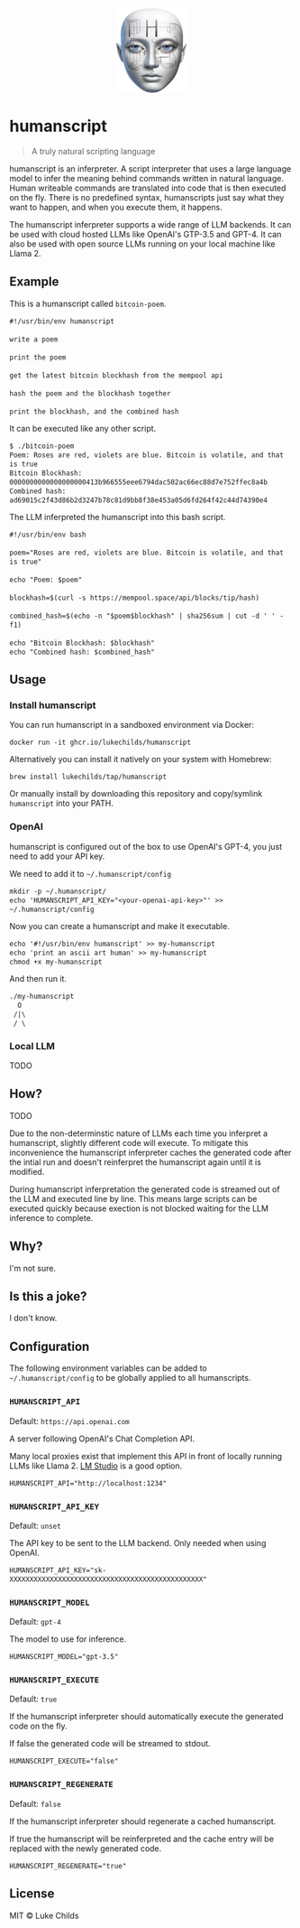 <p align="center">
  <img src="logo.webp" height="150" />
</p>

# humanscript

> A truly natural scripting language

humanscript is an inferpreter. A script interpreter that uses a large language model to infer the meaning behind commands written in natural language. Human writeable commands are translated into code that is then executed on the fly. There is no predefined syntax, humanscripts just say what they want to happen, and when you execute them, it happens.

The humanscript inferpreter supports a wide range of LLM backends. It can be used with cloud hosted LLMs like OpenAI's GTP-3.5 and GPT-4. It can also be used with open source LLMs running on your local machine like Llama 2.

## Example

This is a humanscript called `bitcoin-poem`.

```shell
#!/usr/bin/env humanscript

write a poem

print the poem

get the latest bitcoin blockhash from the mempool api

hash the poem and the blockhash together

print the blockhash, and the combined hash
```

It can be executed like any other script.

```shell
$ ./bitcoin-poem
Poem: Roses are red, violets are blue. Bitcoin is volatile, and that is true
Bitcoin Blockhash: 0000000000000000000413b966555eee6794dac502ac66ec88d7e752ffec8a4b
Combined hash: ad69015c2f43d86b2d3247b78c81d9bb8f38e453a05d6fd264f42c44d74390e4
```

The LLM inferpreted the humanscript into this bash script.

```shell
#!/usr/bin/env bash

poem="Roses are red, violets are blue. Bitcoin is volatile, and that is true"

echo "Poem: $poem"

blockhash=$(curl -s https://mempool.space/api/blocks/tip/hash)

combined_hash=$(echo -n "$poem$blockhash" | sha256sum | cut -d ' ' -f1)

echo "Bitcoin Blockhash: $blockhash"
echo "Combined hash: $combined_hash"
```

## Usage

### Install humanscript

You can run humanscript in a sandboxed environment via Docker:

```shell
docker run -it ghcr.io/lukechilds/humanscript
```

Alternatively you can install it natively on your system with Homebrew:

```shell
brew install lukechilds/tap/humanscript
```

Or manually install by downloading this repository and copy/symlink `humanscript` into your PATH.

### OpenAI

humanscript is configured out of the box to use OpenAI's GPT-4, you just need to add your API key.

We need to add it to `~/.humanscript/config`

```shell
mkdir -p ~/.humanscript/
echo 'HUMANSCRIPT_API_KEY="<your-openai-api-key>"' >> ~/.humanscript/config
```

Now you can create a humanscript and make it executable.

```shell
echo '#!/usr/bin/env humanscript' >> my-humanscript
echo 'print an ascii art human' >> my-humanscript
chmod +x my-humanscript
```

And then run it.

```shell
./my-humanscript
  O
 /|\
 / \
```

### Local LLM

TODO

## How?

TODO

Due to the non-determinstic nature of LLMs each time you inferpret a humanscript, slightly different code will execute. To mitigate this inconvenience the humanscript inferpreter caches the generated code after the intial run and doesn't reinferpret the humanscript again until it is modified.

During humanscript inferpretation the generated code is streamed out of the LLM and executed line by line. This means large scripts can be executed quickly because exection is not blocked waiting for the LLM inference to complete.

## Why?

I'm not sure.

## Is this a joke?

I don't know.

## Configuration

The following environment variables can be added to `~/.humanscript/config` to be globally applied to all humanscripts.

### `HUMANSCRIPT_API`

Default: `https://api.openai.com`

A server following OpenAI's Chat Completion API.

Many local proxies exist that implement this API in front of locally running LLMs like Llama 2. [LM Studio](https://lmstudio.ai/) is a good option.

```shell
HUMANSCRIPT_API="http://localhost:1234"
```

### `HUMANSCRIPT_API_KEY`

Default: `unset`

The API key to be sent to the LLM backend. Only needed when using OpenAI.

```shell
HUMANSCRIPT_API_KEY="sk-XXXXXXXXXXXXXXXXXXXXXXXXXXXXXXXXXXXXXXXXXXXXXXXX"
```

### `HUMANSCRIPT_MODEL`

Default: `gpt-4`

The model to use for inference.

```shell
HUMANSCRIPT_MODEL="gpt-3.5"
```

### `HUMANSCRIPT_EXECUTE`

Default: `true`

If the humanscript inferpreter should automatically execute the generated code on the fly.

If false the generated code will be streamed to stdout.

```shell
HUMANSCRIPT_EXECUTE="false"
```

### `HUMANSCRIPT_REGENERATE`

Default: `false`

If the humanscript inferpreter should regenerate a cached humanscript.

If true the humanscript will be reinferpreted and the cache entry will be replaced with the newly generated code.

```shell
HUMANSCRIPT_REGENERATE="true"
```

## License

MIT © Luke Childs
